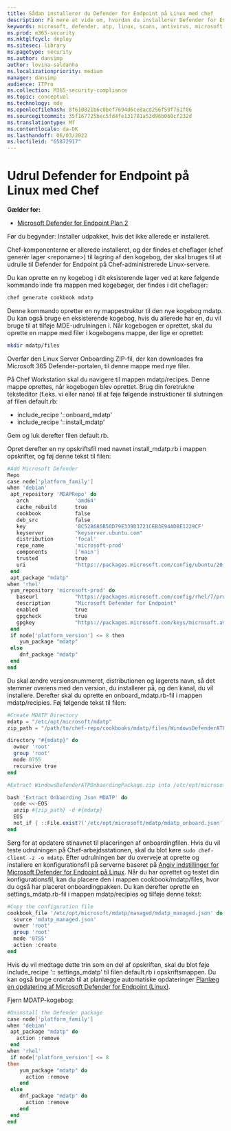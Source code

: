 ```yaml
---
title: Sådan installerer du Defender for Endpoint på Linux med chef
description: Få mere at vide om, hvordan du installerer Defender for Endpoint på Linux med Chef
keywords: microsoft, defender, atp, linux, scans, antivirus, microsoft defender for endpoint (linux)
ms.prod: m365-security
ms.mktglfcycl: deploy
ms.sitesec: library
ms.pagetype: security
ms.author: dansimp
author: lovina-saldanha
ms.localizationpriority: medium
manager: dansimp
audience: ITPro
ms.collection: M365-security-compliance
ms.topic: conceptual
ms.technology: mde
ms.openlocfilehash: 8f610821b6c0bef7694d6ce8acd256f59f761f06
ms.sourcegitcommit: 35f167725bec5fd4fe131781a53d96b060cf232d
ms.translationtype: MT
ms.contentlocale: da-DK
ms.lasthandoff: 06/03/2022
ms.locfileid: "65872917"
---
```

# <a name="deploy-defender-for-endpoint-on-linux-with-chef"></a>Udrul Defender for Endpoint på Linux med Chef

**Gælder for:**

- [Microsoft Defender for Endpoint Plan 2](https://go.microsoft.com/fwlink/p/?linkid=2154037)

Før du begynder: Installer udpakket, hvis det ikke allerede er installeret.

Chef-komponenterne er allerede installeret, og der findes et cheflager (chef generér lager \<reponame\>) til lagring af den kogebog, der skal bruges til at udrulle til Defender for Endpoint på Chef-administrerede Linux-servere.

Du kan oprette en ny kogebog i dit eksisterende lager ved at køre følgende kommando inde fra mappen med kogebøger, der findes i dit cheflager:

```bash
chef generate cookbook mdatp
```

Denne kommando opretter en ny mappestruktur til den nye kogebog mdatp. Du kan også bruge en eksisterende kogebog, hvis du allerede har en, du vil bruge til at tilføje MDE-udrulningen i.
Når kogebogen er oprettet, skal du oprette en mappe med filer i kogebogens mappe, der lige er oprettet:

```bash
mkdir mdatp/files
```

Overfør den Linux Server Onboarding ZIP-fil, der kan downloades fra Microsoft 365 Defender-portalen, til denne mappe med nye filer.

På Chef Workstation skal du navigere til mappen mdatp/recipes. Denne mappe oprettes, når kogebogen blev oprettet. Brug din foretrukne teksteditor (f.eks. vi eller nano) til at føje følgende instruktioner til slutningen af filen default.rb:

- include_recipe '::onboard_mdatp'
- include_recipe '::install_mdatp'

Gem og luk derefter filen default.rb.

Opret derefter en ny opskriftsfil med navnet install_mdatp.rb i mappen opskrifter, og føj denne tekst til filen:

```powershell
#Add Microsoft Defender
Repo
case node['platform_family']
when 'debian'
 apt_repository 'MDAPRepo' do
   arch               'amd64'
   cache_rebuild      true
   cookbook           false
   deb_src            false
   key                'BC528686B50D79E339D3721CEB3E94ADBE1229CF'
   keyserver          "keyserver.ubuntu.com"
   distribution       'focal'
   repo_name          'microsoft-prod'
   components         ['main']
   trusted            true
   uri                "https://packages.microsoft.com/config/ubuntu/20.04/prod"
 end
 apt_package "mdatp"
when 'rhel'
 yum_repository 'microsoft-prod' do
   baseurl            "https://packages.microsoft.com/config/rhel/7/prod/"
   description        "Microsoft Defender for Endpoint"
   enabled            true
   gpgcheck           true
   gpgkey             "https://packages.microsoft.com/keys/microsoft.asc"
 end
 if node['platform_version'] <= 8 then
    yum_package "mdatp"
 else
    dnf_package "mdatp"
 end
end
```

Du skal ændre versionsnummeret, distributionen og lagerets navn, så det stemmer overens med den version, du installerer på, og den kanal, du vil installere.
Derefter skal du oprette en onboard_mdatp.rb-fil i mappen mdatp/recipies. Føj følgende tekst til filen:

```powershell
#Create MDATP Directory
mdatp = "/etc/opt/microsoft/mdatp"
zip_path = "/path/to/chef-repo/cookbooks/mdatp/files/WindowsDefenderATPOnboardingPackage.zip"

directory "#{mdatp}" do
  owner 'root'
  group 'root'
  mode 0755
  recursive true
end

#Extract WindowsDefenderATPOnbaordingPackage.zip into /etc/opt/microsoft/mdatp

bash 'Extract Onbaording Json MDATP' do
  code <<-EOS
  unzip #{zip_path} -d #{mdatp}
  EOS
  not_if { ::File.exist?('/etc/opt/microsoft/mdatp/mdatp_onboard.json') }
end
```

Sørg for at opdatere stinavnet til placeringen af onboardingfilen.
Hvis du vil teste udrulningen på Chef-arbejdsstationen, skal du blot køre ``sudo chef-client -z -o mdatp``.
Efter udrulningen bør du overveje at oprette og installere en konfigurationsfil på serverne baseret på [Angiv indstillinger for Microsoft Defender for Endpoint på Linux](/microsoft-365/security/defender-endpoint/linux-preferences).
Når du har oprettet og testet din konfigurationsfil, kan du placere den i mappen cookbook/mdatp/files, hvor du også har placeret onboardingpakken. Du kan derefter oprette en settings_mdatp.rb-fil i mappen mdatp/recipies og tilføje denne tekst:

```powershell
#Copy the configuration file
cookbook_file '/etc/opt/microsoft/mdatp/managed/mdatp_managed.json' do
  source 'mdatp_managed.json'
  owner 'root'
  group 'root'
  mode '0755'
  action :create
end
```

Hvis du vil medtage dette trin som en del af opskriften, skal du blot føje include_recipe ':: settings_mdatp' til filen default.rb i opskriftsmappen.
Du kan også bruge crontab til at planlægge automatiske opdateringer [Planlæg en opdatering af Microsoft Defender for Endpoint (Linux)](linux-update-MDE-Linux.md).

Fjern MDATP-kogebog:

```powershell
#Uninstall the Defender package
case node['platform_family']
when 'debian'
 apt_package "mdatp" do
   action :remove
 end
when 'rhel'
 if node['platform_version'] <= 8
then
    yum_package "mdatp" do
      action :remove
    end
 else
    dnf_package "mdatp" do
      action :remove
    end
 end
end
```
